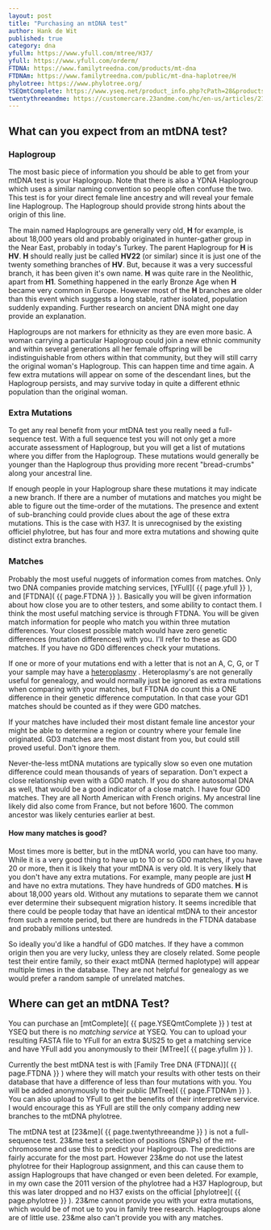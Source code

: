 ```yaml
---
layout: post
title: "Purchasing an mtDNA test"
author: Hank de Wit
published: true
category: dna
yfullm: https://www.yfull.com/mtree/H37/
yfull: https://www.yfull.com/orderm/
FTDNA: https://www.familytreedna.com/products/mt-dna
FTDNAm: https://www.familytreedna.com/public/mt-dna-haplotree/H
phylotree: https://www.phylotree.org/
YSEQmtComplete: https://www.yseq.net/product_info.php?cPath=28&products_id=38291&osCsid=46f722a4ee1facc677c4c4839f0131bb
twentythreeandme: https://customercare.23andme.com/hc/en-us/articles/212880257-Maternal-Haplogroups-mtDNA
---
```


## What can you expect from an mtDNA test?

### Haplogroup

The most basic piece of information you should be able to get from your mtDNA test is your Haplogroup. Note that there is also a YDNA Haplogroup which uses a similar naming convention so people often confuse the two. This test is for your direct female line ancestry and will reveal your female line Haplogroup. The Haplogroup should provide strong hints about the origin of this line. 

The main named Haplogroups are generally very old, **H** for example, is about 18,000 years old and probably originated in hunter-gather group in the Near East, probably in today's Turkey. The parent Haplogroup for **H** is **HV**. **H** should really just be called **HV22** (or similar) since it is just one of the twenty something branches of **HV**. But, because it was a very successful branch, it has been given it's own name. **H** was quite rare in the Neolithic, apart from **H1**. Something happened in the early Bronze Age when **H** became very common in Europe. However most of the **H** branches are older than this event which suggests a long stable, rather isolated, population suddenly expanding. Further research on ancient DNA might one day provide an explanation.

Haplogroups are not markers for ethnicity as they are even more basic. A woman carrying a particular Haplogroup could join a new ethnic community and within several generations all her female offspring will be indistinguishable from others within that community, but they will still carry the original woman's Haplogroup. This can happen time and time again. A few extra mutations will appear on some of the descendant lines, but the Haplogroup persists, and may survive today in quite a different ethnic population than the original woman.

### Extra Mutations

To get any real benefit from your mtDNA test you really need a full-sequence test. With a full sequence test you will not only get a more accurate assessment of Haplogroup, but you will get a list of mutations where you differ from the Haplogroup. These mutations would generally be younger than the Haplogroup thus providing more recent "bread-crumbs" along your ancestral line. 

If enough people in your Haplogroup share these mutations it may indicate a new branch. If there are a number of mutations and matches you might be able to figure out the time-order of the mutations. The presence and extent of sub-branching could provide clues about the age of these extra mutations. This is the case with H37. It is unrecognised by the existing officiel phylotree, but has four and more extra mutations and showing quite distinct extra branches.  

### Matches

Probably the most useful nuggets of information comes from matches. Only two DNA companies provide matching services, [YFull]( {{ page.yfull }} ), and [FTDNA]( {{ page.FTDNA }} ). Basically you will be given information about how close you are to other testers, and some ability to contact them. I think the most useful matching service is through FTDNA. You will be given match information for people who match you within three mutation differences. Your closest possible match would have zero genetic differences (mutation differences) with you. I'll refer to these as GD0 matches. If you have no GD0 differences check your mutations. 

If one or more of your mutations end with a letter that is not an A, C, G, or T your sample may have a [heteroplasmy](https://help.familytreedna.com/hc/en-us/articles/4742569461263-Understanding-mtDNA-Heteroplasmy#heteroplasmy-0-2) . Heteroplasmy's are not generally useful for genealogy, and would normally just be ignored as extra mutations when comparing with your matches, but FTDNA do count this a ONE difference in their genetic difference computation. In that case your GD1 matches should be counted as if they were GD0 matches.

If your matches have included their most distant female line ancestor your might be able to determine a region or country where your female line originated. GD3 matches are the most distant from you, but could still proved useful. Don't ignore them.

Never-the-less mtDNA mutations are typically slow so even one mutation difference could mean thousands of years of separation. Don't expect a close relationship even with a GD0 match. If you do share autosomal DNA as well, that would be a good indicator of a close match. I have four GD0 matches. They are all North American with French origins. My ancestral line likely did also come from France, but not before 1600. The common ancestor was likely centuries earlier at best.  

#### How many matches is good?

Most times more is better, but in the mtDNA world, you can have too many. While it is a very good thing to have up to 10 or so GD0 matches, if you have 20 or more, then it is likely that your mtDNA is very old. It is very likely that you don't have any extra mutations. For example, many people are just **H** and have no extra mutations. They have hundreds of GD0 matches. **H** is about 18,000 years old. Without any mutations to separate them we cannot ever determine their subsequent migration history. It seems incredible that there could be people today that have an identical mtDNA to their ancestor from such a remote period, but there are hundreds in the FTDNA database and probably millions untested.

So ideally you'd like a handful of GD0 matches. If they have a common origin then you are very lucky, unless they are closely related. Some people test their entire family, so their exact mtDNA (termed haplotype) will appear multiple times in the database. They are not helpful for genealogy as we would prefer a random sample of unrelated matches. 

## Where can get an mtDNA Test?

You can purchase an [mtComplete]( {{ page.YSEQmtComplete }} ) test at YSEQ but there is no _matching service_ at YSEQ. You can to upload your resulting FASTA file to YFull for an extra $US25 to get a matching service and have YFull add you anonymously to their [MTree]( {{ page.yfullm }} ).

Currently the best mtDNA test is with [Family Tree DNA (FTDNA)]( {{ page.FTDNA }} ) where they will match your results with other tests on their database that have a difference of less than four mutations with you. You will be added anonymously to their public [MTree]( {{ page.FTDNAm }} ). You can also upload to YFull to get the benefits of their interpretive service. I would encourage this as YFull are still the only company adding new branches to the mtDNA phylotree.

The mtDNA test at [23&me]( {{ page.twentythreeandme }} ) is not a full-sequence test. 23&me test a selection of positions (SNPs) of the mt-chromosome and use this to predict your Haplogroup. The predictions are fairly accurate for the most part. However 23&me do not use the latest phylotree for their Haplogroup assignment, and this can cause them to assign Haplogroups that have changed or even been deleted. For example, in my own case the 2011 version of the phylotree had a H37 Haplogroup, but this was later dropped and no H37 exists on the official [phylotree]( {{ page.phylotree }} ). 23&me cannot provide you with your extra mutations, which would be of mot ue to you in family tree research. Haplogroups alone are of little use. 23&me also can't provide you with any matches.